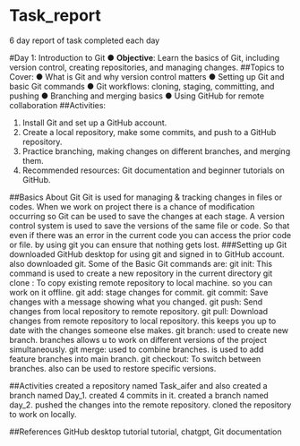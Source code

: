 # Task_report
 6 day report of task completed each day


#Day 1: Introduction to Git
 ● __Objective__: Learn the basics of Git, including version control,
 creating repositories, and managing changes.
 ##Topics to Cover:
 ● What is Git and why version control matters
 ● Setting up Git and basic Git commands
 ● Git workflows: cloning, staging, committing, and pushing
 ● Branching and merging basics
 ● Using GitHub for remote collaboration
 ##Activities:
 1. Install Git and set up a GitHub account.
 2. Create a local repository, make some commits, and push to a
 GitHub repository.
 3. Practice branching, making changes on different branches, and
 merging them.
 4. Recommended resources: Git documentation and beginner tutorials
 on GitHub.


##Basics About Git
Git is used for  managing & tracking changes in files or codes. When we work on project there is a chance of modification occurring so Git can be used to save the changes at each stage. A version control system is used to save the versions of the same file or code. So that even if there was an error in the current code you can access the prior code or file. by using git you can ensure that nothing gets lost.
###Setting up Git
downloaded GitHub desktop for using git and signed in to GitHub account. also downloaded git. Some of the Basic Git commands are:
git init: This command is used to create a new repository in the current directory
git clone <repository-url>: To copy existing remote repository to local machine. so you can work on it offline.
git add: stage changes for commit.
git commit: Save changes with a message showing what you changed.
git push: Send changes from local repository to remote repository.
git pull: Download changes from remote repository to local repository. this keeps you up to date with the changes someone else makes.
git branch: used to create new branch. branches allows u to work on different versions of the project simultaneously.
git merge: used to combine branches. is used to add feature branches into main branch.
git checkout: To switch between branches. also can be used to restore specific versions.

##Activities
created a repository named Task_aifer and also created a branch named Day_1. created 4 commits in it. created a branch named day_2. pushed the changes into the remote repository. cloned the repository to work on locally. 

##References
GitHub desktop tutorial tutorial, chatgpt, Git documentation
